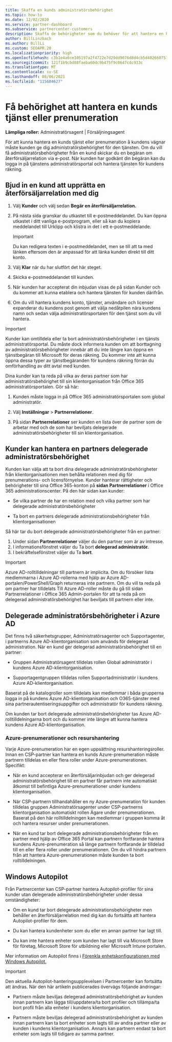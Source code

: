 ```yaml
---
title: Skaffa en kunds administratörsbehörighet
ms.topic: how-to
ms.date: 12/02/2020
ms.service: partner-dashboard
ms.subservice: partnercenter-customers
description: Skaffa de behörigheter som du behöver för att hantera en kunds tjänst eller prenumeration åt dem. Lär dig hur behörigheter beviljas, återkallas och hanteras.
author: BillLinzbach
ms.author: BillLi
ms.custom: SEOAPR.20
ms.localizationpriority: high
ms.openlocfilehash: c3b1e4a6ce105197a2f4722e7d29dd9076d8d4cb5d40266075706cb6ff68989d
ms.sourcegitcommit: 121f1b9cbd88faeba60dc9b475f9c0647cdc933c
ms.translationtype: MT
ms.contentlocale: sv-SE
ms.lasthandoff: 08/06/2021
ms.locfileid: "115684627"
---
```

# <a name="obtain-permissions-to-manage-a-customers-service-or-subscription"></a>Få behörighet att hantera en kunds tjänst eller prenumeration

**Lämpliga roller:** Administratörsagent | Försäljningsagent

För att kunna hantera en kunds tjänst eller prenumeration å kundens vägnar måste kunden ge dig administratörsbehörighet för den tjänsten. Om du vill få administratörsbehörigheter från en kund skickar du en begäran om återförsäljarrelation via e-post. När kunden har godkänt din begäran kan du logga in på tjänstens administratörsportal och hantera tjänsten för kundens räkning. 

## <a name="invite-a-customer-to-establish-a-reseller-relationship-with-you"></a>Bjud in en kund att upprätta en återförsäljarrelation med dig

1.  Välj **Kunder** och välj sedan **Begär en återförsäljarrelation.**

2.  På nästa sida granskar du utkastet till e-postmeddelandet. Du kan öppna utkastet i ditt vanliga e-postprogram, eller så kan du kopiera meddelandet till Urklipp och klistra in det i ett e-postmeddelande. 

    >[!IMPORTANT]
    >Du kan redigera texten i e-postmeddelandet, men se till att ta med länken eftersom den är anpassad för att länka kunden direkt till ditt konto. 
    
3.  Välj **Klar** när du har slutfört det här steget.

4.  Skicka e-postmeddelandet till kunden.

5.  När kunden har accepterat din inbjudan visas  de på sidan Kunder och du kommer att kunna etablera och hantera tjänsten för kunden därifrån.

6.  Om du vill hantera kundens konto, tjänster, användare och licenser expanderar du kundens post genom att välja nedåtpilen nära kundens namn och sedan välja administratörsportalen för den tjänst som du vill hantera.

>[!IMPORTANT]  
>Kunder kan omtilldela eller ta bort administratörsbehörigheter i en tjänsts administratörsportal. Du måste dock informera kunden om att borttagning av administratörsbehörigheter innebär att du inte längre kan öppna en tjänstbegäran till Microsoft för deras räkning. Du kommer inte att kunna öppna dessa typer av tjänstbegäranden för kundens räkning förrän du omförhandling av ditt avtal med kunden.

Dina kunder kan ta reda på vilka av deras partner som har administratörsbehörighet till sin klientorganisation från Office 365 administratörsportalen. Gör så här:

1. Kunden måste logga in på Office 365 administratörsportalen som global administratör.

2. Välj **Inställningar**  >  **Partnerrelationer**.

3. På sidan **Partnerrelationer** ser kunden en lista över de partner som de arbetar med och de som har beviljats delegerade administratörsbehörigheter till sin klientorganisation.

## <a name="customers-can-manage-a-partners-delegated-admin-privileges"></a>Kunder kan hantera en partners delegerade administratörsbehörighet 

Kunden kan välja att ta bort dina delegerade administratörsbehörigheter från klientorganisationen men behålla relationen med dig för prenumerations- och licensförnyelse. Kunder hanterar rättigheter och behörigheter till sina Office 365-konton på **sidan Partnerrelationer** i Office 365 administrationscenter. På den här sidan kan kunder:

- Se vilka partner de har en relation med och vilka partner som har delegerade administratörsbehörigheter

- Ta bort en partners delegerade administrationsbehörigheter från klientorganisationen

Så här tar du bort delegerade administratörsbehörigheter från en partner:

1. Under sidan **Partnerrelationer** väljer du den partner som är av intresse.
2. I informationsfönstret väljer du Ta bort **delegerad administratör.**
3. I bekräftelsefönstret väljer du Ta **bort**.

>[!IMPORTANT]  
>Azure AD-rolltilldelningar till partnern är implicita. Om du försöker lista medlemmarna i Azure AD-rollerna med hjälp av Azure AD-portalen/PowerShell/Graph returneras inte partnern. Om du vill ta reda på om partner har tilldelats Till Azure AD-roller måste du gå till sidan Partnerrelationer i Office 365 Admin-portalen för att ta reda på om delegerad administratörsbehörighet har beviljats till partnern eller inte.

## <a name="delegated-admin-privileges-in-azure-ad"></a>Delegerade administratörsbehörigheter i Azure AD 

Det finns två säkerhetsgrupper, Administratörsagenter och Supportagenter, i partnerns Azure AD-klientorganisation som används för delegerad administration. När en kund ger delegerad administratörsbehörighet till en partner:

- Gruppen Administratörsagent tilldelas rollen Global administratör i kundens Azure AD-klientorganisation.

- Supportagentgruppen tilldelas rollen Supportadministratör i kundens Azure AD-klientorganisation.

Baserat på de katalogroller som tilldelats kan medlemmar i båda grupperna logga in på kundens Azure AD-klientorganisation och O365-tjänster med sina partnerautentiseringsuppgifter och administratör för kundens räkning.

Om kunden tar bort delegerade administratörsbehörigheter tas Azure AD-rolltilldelningarna bort och du kommer inte längre att kunna hantera kundens Azure AD-klientorganisation.

### <a name="azure-subscriptions-and-resource-management"></a>Azure-prenumerationer och resurshantering

Varje Azure-prenumeration har en egen uppsättning resurshanteringsroller. Innan en CSP-partner kan hantera en kunds Azure-prenumeration måste partnern tilldelas en eller flera roller under Azure-prenumerationen. Specifikt:

- När en kund accepterar en återförsäljarinbjudan och ger delegerad administratörsbehörighet till en partner får partnern inte automatiskt åtkomst till befintliga Azure-prenumerationer under kundens klientorganisation.

- När CSP-partnern tillhandahåller en ny Azure-prenumeration för kunden tilldelas gruppen Administratörsagenter under CSP-partnerns klientorganisation automatiskt rollen Ägare under prenumerationen. Baserat på den här rolltilldelningen kan medlemmar i gruppen komma åt och hantera resurser under prenumerationen.

- När en kund tar bort delegerade administrationsbehörigheter från en partner med hjälp av Office 365 Portal kan partnern fortfarande hantera kundens Azure-prenumeration så länge partnern fortfarande är tilldelad till en eller flera roller under prenumerationen. Om du vill hindra partnern från att hantera Azure-prenumerationen måste kunden ta bort rolltilldelningen.

## <a name="windows-autopilot"></a>Windows Autopilot

Från Partnercenter kan CSP-partner hantera Autopilot-profiler för sina kunder utan delegerade administratörsbehörigheter under dessa omständigheter: 

- Om en kund tar bort delegerade administrationsbehörigheter men behåller en återförsäljarrelation med dig kan du fortsätta att hantera Autopilot-profiler för dem.

- Du kan hantera kundenheter som du eller en annan partner har lagt till. 

- Du kan inte hantera enheter som kunden har lagt till via Microsoft Store för företag, Microsoft Store för utbildning eller Microsoft Intune portalen.

Mer information om Autopilot finns i [Förenkla enhetskonfigurationen med Windows Autopilot.](autopilot.md)

>[!IMPORTANT]  
>Den aktuella Autopilot-hanteringsupplevelsen i Partnercenter kan fortsätta att ändras. När den här artikeln publicerades övervägs följande ändringar:

- Partnern måste beviljas delegerad administratörsbehörighet av kunden innan partnern kan lägga till/uppdatera/ta bort profiler och tillämpa/ta bort profil från alla enheter i kundens klientorganisation.

- Partnern måste beviljas delegerad administratörsbehörighet av kunden innan partnern kan ta bort enheter som lagts till av andra partner eller av kunden i kundens klientorganisation. Annars kan partnern endast ta bort enheter som lagts till tidigare av samma partner.
